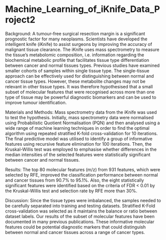 # Machine_Learning_of_iKnife_Data_Project2

Background: A tumour-free surgical resection margin is a significant prognostic factor for many neoplasms. Scientists have developed the intelligent knife (iKnife) to assist surgeons by improving the accuracy of malignant tissue clearance. The iKnife uses mass spectrometry to measure the tissue’s metabolomic composition, i.e. information regarding the biochemical metabolic profile that facilitates tissue type differentiation between cancer and normal tissues types. Previous studies have examined smaller cohorts of samples within single tissue type. The single-tissue approach can be effectively used for distinguishing between normal and cancer tissue types. However, these metabolite changes may not be relevant in other tissue types. It was therefore hypothesised that a small subset of molecular features that were recognised across more than one type of tissue may be powerful diagnostic biomarkers and can be used to improve tumour identification. 

Materials and Methods: Mass spectrometry data from the iKnife was used to test the hypothesis. Initially, mass spectrometry data were normalised using Probabilistic Quotient Normalisation (PQN) and then analysed using a wide range of machine learning techniques in order to find the optimal algorithm using repeated stratified K-fold cross-validation for 10 iterations. The final predictive model was utilised to identify a group of informative features using recursive feature elimination for 100 iterations. Then, the Kruskal-Willis test was employed to emphasise whether differences in the median intensities of the selected features were statistically significant between cancer and normal tissues. 

Results: The top 80 molecular features (m/z) from 931 features, which were selected by RFE, improved the classification performance between normal and cancer tissues from 90.7% to 95.1%. Also, the eight statistically significant features were identified based on the criteria of FDR < 0.01 by the Kruskal-Willis test and selection rate by RFE more than 30%. 

Discussion: Since the tissue types were imbalanced, the samples needed to be carefully separated into training and testing datasets. Stratified K-Fold cross-validation was selected as it maintains the balance or ratio between dataset labels. Our results of the subset of molecular features have been documented in many previous publications. These informative molecular features could be potential diagnostic markers that could distinguish between normal and cancer tissues across a range of cancer types.
